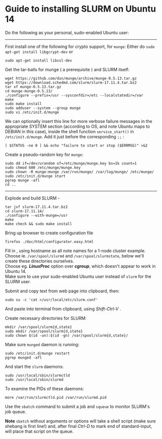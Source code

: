 # Guide to installing SLURM on Ubuntu 14

Do the following as your personal, sudo-enabled Ubuntu user:

---

First install one of the following for crypto support, for `munge`:
Either do
```sudo apt-get install libgcrypt-dev```
or

```sudo apt-get install libssl-dev```

Get the tar-balls for munge ( a prerequisite ) and SLURM itself:
```
wget https://github.com/dun/munge/archive/munge-0.5.13.tar.gz
wget https://download.schedmd.com/slurm/slurm-17.11.4.tar.bz2
tar xf munge-0.5.13.tar.gz 
cd munge-munge-0.5.13/
./configure --prefix=/usr --sysconfdir=/etc --localstatedir=/var 
make
sudo make install
sudo adduser --system --group munge
sudo vi /etc/init.d/munge
```

We can optionally insert this line for more verbose failure messages in the appropriate SYSTEM section (according to OS, and note Ubuntu maps to DEBIAN in this case), inside the shell function `service_start()` in `/etc/init.d/munge`. Add it just before the corresponding `;;` :  

  `[ $STATUS -ne 0 ] && echo "failure to start or stop ($ERRMSG)" >&2`  

Create a pseudo-random key for `munge`:  
```
sudo dd if=/dev/urandom of=/etc/munge/munge.key bs=1k count=1
sudo chmod 600 /etc/munge/munge.key
sudo chown -R munge:munge /var/run/munge/ /var/log/munge/ /etc/munge/
sudo /etc/init.d/munge start
pgrep munge -afl
cd ..
```

---


Explode and build SLURM -

```
tar jxf slurm-17.11.4.tar.bz2 
cd slurm-17.11.14/
./configure --with-munge=/usr
make
make check && sudo make install
```

Bring up browser to create configuration file

```
firefox ./doc/html/configurator.easy.html
```
Fill in , using hostname as all note names for a 1-node cluster example.  
Choose ie. `/var/spool/slurmd` and `/var/spool/slurmstate`, below we'll create these directories ourselves.  
Choose eg. ***LinuxProc*** option over ***cgroup***, which doesn't appear to work in Ubuntu 14.  
Make sure to use your sudo-enabled Ubuntu user instead of `slurm` for the SLURM user.

Submit and copy text from web page into clipboard, then:
```
sudo su -c 'cat >/usr/local/etc/slurm.conf'
```
And paste into terminal from clipboard, using *Shift-Ctrl-V* .

Create necessary directories for SLURM:
```
mkdir /var/spool/slurm{d,state}
sudo mkdir /var/spool/slurm{d,state}
sudo chown $(id -un):$(id -gn) /var/spool/slurm{d,state}/
```

Make sure `munged` daemon is running:
```
sudo /etc/init.d/munge restart
pgrep munged -afl
```

And start the `slurm` daemons:
```
sudo /usr/local/sbin/slurmctld 
sudo /usr/local/sbin/slurmd
```
To examine the PIDs of these daemons: 
```
more /var/run/slurmctld.pid /var/run/slurmd.pid
```

Use the `sbatch` command to submit a job and `squeue` to monitor SLURM's job queue.

**Note** `sbatch` without arguments or options will take a shell script (make sure shebang is first line!) and, after final *Ctrl-D* to mark end of standard-input, will  place that script on the queue.
